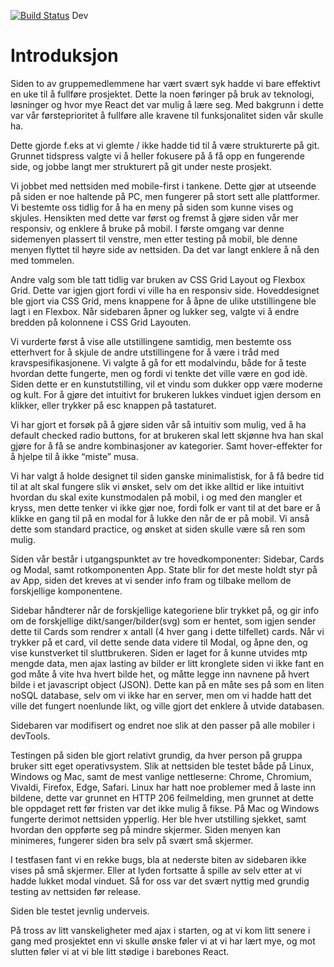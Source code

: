 [![Build Status](https://travis-ci.com/IT2810/it2810-webutvikling-h18-prosjekt-2-gruppe--39.svg?token=g9qzy3iZKonPS7TyrGNU&branch=dev)](https://travis-ci.com/IT2810/it2810-webutvikling-h18-prosjekt-2-gruppe--39) Dev

# Introduksjon

Siden to av gruppemedlemmene har vært svært syk hadde vi bare effektivt en uke
til å fullføre prosjektet. Dette la noen føringer på bruk av teknologi,
løsninger og hvor mye React det var mulig å lære seg. Med bakgrunn i dette var
vår førsteprioritet å fullføre alle kravene til funksjonalitet siden vår skulle
ha.

Dette gjorde f.eks at vi glemte / ikke hadde tid til å være strukturerte på git.
Grunnet tidspress valgte vi å heller fokusere på å få opp en fungerende side, og
jobbe langt mer strukturert på git under neste prosjekt.

Vi jobbet med nettsiden med mobile-first i tankene. Dette gjør at utseende på
siden er noe haltende på PC, men fungerer på stort sett alle plattformer. Vi
bestemte oss tidlig for å ha en meny på siden som kunne vises og skjules.
Hensikten med dette var først og fremst å gjøre siden vår mer responsiv, og
enklere å bruke på mobil. I første omgang var denne sidemenyen plassert til
venstre, men etter testing på mobil, ble denne menyen flyttet til høyre side av
nettsiden. Da det var langt enklere å nå den med tommelen.

Andre valg som ble tatt tidlig var bruken av CSS Grid Layout og Flexbox Grid.
Dette var igjen gjort fordi vi ville ha en responsiv side. Hoveddesignet ble
gjort via CSS Grid, mens knappene for å åpne de ulike utstillingene ble lagt i
en Flexbox. Når sidebaren åpner og lukker seg, valgte vi å endre bredden på
kolonnene i CSS Grid Layouten.

Vi vurderte først å vise alle utstillingene samtidig, men bestemte oss
etterhvert for å skjule de andre utstillingene for å være i tråd med
kravspesifikasjonene. Vi valgte å gå for ett modalvindu, både for å teste
hvordan dette fungerte, men og fordi vi tenkte det ville være en god idè. Siden
dette er en kunstutstilling, vil et vindu som dukker opp være moderne og kult.
For å gjøre det intuitivt for brukeren lukkes vinduet igjen dersom en klikker,
eller trykker på esc knappen på tastaturet.

Vi har gjort et forsøk på å gjøre siden vår så intuitiv som mulig, ved å ha
default checked radio buttons, for at brukeren skal lett skjønne hva han skal
gjøre for å få se andre kombinasjoner av kategorier. Samt hover-effekter for å
hjelpe til å ikke “miste” musa.

Vi har valgt å holde designet til siden ganske minimalistisk, for å få bedre tid
til at alt skal fungere slik vi ønsket, selv om det ikke alltid er like
intuitivt hvordan du skal exite kunstmodalen på mobil, i og med den mangler et
kryss, men dette tenker vi ikke gjør noe, fordi folk er vant til at det bare er
å klikke en gang til på en modal for å lukke den når de er på mobil. Vi anså
dette som standard practice, og ønsket at siden skulle være så ren som mulig.

Siden vår består i utgangspunktet av tre hovedkomponenter: Sidebar, Cards og
Modal, samt rotkomponenten App. State blir for det meste holdt styr på av App,
siden det kreves at vi sender info fram og tilbake mellom de forskjellige
komponentene.

Sidebar håndterer når de forskjellige kategoriene blir trykket på, og gir info
om de forskjellige dikt/sanger/bilder(svg) som er hentet, som igjen sender dette
til Cards som rendrer x antall (4 hver gang i dette tilfellet) cards. Når vi
trykker på et card, vil dette sende data videre til Modal, og åpne den, og vise
kunstverket til sluttbrukeren. Siden er laget for å kunne utvides mtp mengde
data, men ajax lasting av bilder er litt kronglete siden vi ikke fant en god
måte å vite hva hvert bilde het, og måtte legge inn navnene på hvert bilde i et
javascript object (JSON). Dette kan på en måte ses på som en liten noSQL
database, selv om vi ikke har en server, men om vi hadde hatt det ville det
fungert noenlunde likt, og ville gjort det enklere å utvide databasen.

Sidebaren var modifisert og endret noe slik at den passer på alle mobiler i
devTools.

Testingen på siden ble gjort relativt grundig, da hver person på gruppa bruker
sitt eget operativsystem. Slik at nettsiden ble testet både på Linux, Windows og
Mac, samt de mest vanlige nettleserne: Chrome, Chromium, Vivaldi, Firefox, Edge,
Safari. Linux har hatt noe problemer med å laste inn bildene, dette var grunnet
en HTTP 206 feilmelding, men grunnet at dette ble oppdaget rett før fristen var
det ikke mulig å fikse. På Mac og Windows fungerte derimot nettsiden ypperlig.
Her ble hver utstilling sjekket, samt hvordan den oppførte seg på mindre
skjermer. Siden menyen kan minimeres, fungerer siden bra selv på svært små
skjermer.

I testfasen fant vi en rekke bugs, bla at nederste biten av sidebaren ikke vises
på små skjermer. Eller at lyden fortsatte å spille av selv etter at vi hadde
lukket modal vinduet. Så for oss var det svært nyttig med grundig testing av
nettsiden før release.

Siden ble testet jevnlig underveis.

På tross av litt vanskeligheter med ajax i starten, og at vi kom litt senere i
gang med prosjektet enn vi skulle ønske føler vi at vi har lært mye, og mot
slutten føler vi at vi ble litt stødige i barebones React.

